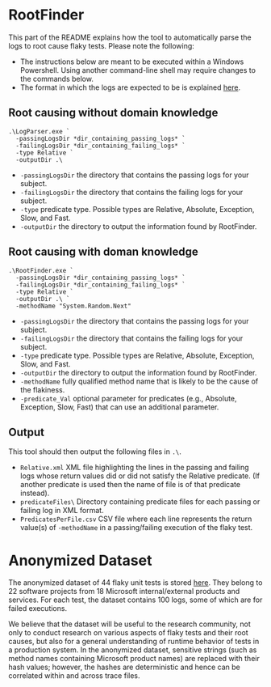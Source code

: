 # RootFinder

This part of the README explains how the tool to automatically parse the logs to root cause flaky tests. Please note the following:
+ The instructions below are meant to be executed within a Windows Powershell. Using another command-line shell may require changes to the commands below.
+ The format in which the logs are expected to be is explained [here](https://github.com/winglam/RootFinder/tree/master/AnonymizedLogs).

## Root causing without domain knowledge
```
.\LogParser.exe `
  -passingLogsDir *dir_containing_passing_logs* `
  -failingLogsDir *dir_containing_failing_logs* `
  -type Relative `
  -outputDir .\
```
+ ```-passingLogsDir``` the directory that contains the passing logs for your subject.
+ ```-failingLogsDir``` the directory that contains the failing logs for your subject.
+ ```-type``` predicate type. Possible types are Relative, Absolute, Exception, Slow, and Fast.
+ ```-outputDir``` the directory to output the information found by RootFinder.


## Root causing with doman knowledge
```
.\RootFinder.exe `
  -passingLogsDir *dir_containing_passing_logs* `
  -failingLogsDir *dir_containing_failing_logs* `
  -type Relative `
  -outputDir .\ `
  -methodName "System.Random.Next"
```

+ ```-passingLogsDir``` the directory that contains the passing logs for your subject.
+ ```-failingLogsDir``` the directory that contains the failing logs for your subject.
+ ```-type``` predicate type. Possible types are Relative, Absolute, Exception, Slow, and Fast.
+ ```-outputDir``` the directory to output the information found by RootFinder.
+ ```-methodName``` fully qualified method name that is likely to be the cause of the flakiness.
+ ```-predicate_Val``` optional parameter for predicates (e.g., Absolute, Exception, Slow, Fast) that can use an additional parameter.

## Output
This tool should then output the following files in ```.\```.
+ ```Relative.xml``` XML file highlighting the lines in the passing and failing logs whose return values did or did not satisfy the Relative predicate. (If another predicate is used then the name of file is of that predicate instead).
+ ```predicateFiles\``` Directory containing predicate files for each passing or failing log in XML format.
+ ```PredicatesPerFile.csv``` CSV file where each line represents the return value(s) of ```-methodName``` in a passing/failing execution of the flaky test.


# Anonymized Dataset

The anonymized dataset of 44 flaky unit tests is stored [here](https://github.com/winglam/RootFinder/tree/master/ICSE2019_AnonymizedLogs). They belong to 22 software projects from 18 Microsoft internal/external products and services. For each test, the dataset contains 100 logs, some of which are for failed executions. 

We believe that the dataset will be useful to the research community, not only to conduct research on various aspects of flaky tests and their root causes, but also for a general understanding of runtime behavior of tests in a production system. In the anonymized dataset, sensitive strings (such as method names containing Microsoft product names) are replaced with their hash values; however, the hashes are deterministic and hence can be correlated within and across trace files.